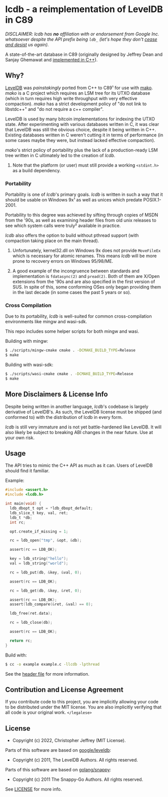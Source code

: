 # lcdb - a reimplementation of LevelDB in C89

_DISCLAIMER: lcdb has **no** affiliation with or endorsement from Google Inc.
whatsoever despite the API prefix being `ldb_` (let's hope they don't [cease
and desist][cad] us again)._

A state-of-the-art database in C89 (originally designed by Jeffrey Dean and
Sanjay Ghemawat and [implemented in C++][ldb]).

## Why?

[LevelDB][ldb] was _painstakingly_ ported from C++ to C89¹ for use with [mako].
_mako_ is a C project which requires an LSM tree for its UTXO database (which
in turn requires high write throughput with very effective compaction). _mako_
has a strict development policy of "do not link to libstdc++" and "do not
require a c++ compiler".

LevelDB is used by many bitcoin implementations for indexing the UTXO state.
After experimenting with various databases written in C, it was clear that
LevelDB was still the obvious choice, despite it being written in C++. Existing
databases written in C weren't cutting it in terms of performance (in some
cases maybe they were, but instead lacked effective compaction).

_mako_'s strict policy of portability plus the lack of a production-ready LSM
tree written in C ultimately led to the creation of _lcdb_.

1. Note that the platform (or user) must still provide a working `<stdint.h>`
as a build dependency.

### Portability

Portability is one of _lcdb_'s primary goals. _lcdb_ is written in such a way
that it should be usable on Windows 9x¹ as well as unices which predate
POSIX.1-2001.

Portability to this degree was achieved by sifting through copies of MSDN from
the '90s, as well as examining header files from old unix releases to see which
system calls were truly² available in practice.

_lcdb_ also offers the option to build without pthread support (with compaction
taking place on the main thread).

1. Unfortunately, kernel32.dll on Windows 9x does not provide `MoveFileEx`
which is necessary for atomic renames. This means _lcdb_ will be more prone to
recovery errors on Windows 95/98/ME.

2. A good example of the incongruence between standards and implementation is
`fdatasync(2)` and `pread(2)`. Both of them are X/Open extensions from the '90s
and are also specified in the first version of SUS. In spite of this, some
conforming OSes only began providing them in the last decade (in some cases the
past 5 years or so).

### Cross Compilation

Due to its portability, _lcdb_ is well-suited for common cross-compilation
environments like mingw and wasi-sdk.

This repo includes some helper scripts for both mingw and wasi.

Building with mingw:

``` sh
$ ./scripts/mingw-cmake cmake . -DCMAKE_BUILD_TYPE=Release
$ make
```

Building with wasi-sdk:

``` sh
$ ./scripts/wasi-cmake cmake . -DCMAKE_BUILD_TYPE=Release
$ make
```

## More Disclaimers & License Info

Despite being written in another language, _lcdb_'s codebase is largely
derivative of LevelDB's. As such, the LevelDB license must be shipped (and
conformed to) with the distribution of lcdb in every form.

_lcdb_ is still very immature and is not yet battle-hardened like LevelDB. It
will also likely be subject to breaking ABI changes in the near future.  Use at
your own risk.

## Usage

The API tries to mimic the C++ API as much as it can. Users of LevelDB should
find it familiar.

Example:

``` c
#include <assert.h>
#include <lcdb.h>

int main(void) {
  ldb_dbopt_t opt = *ldb_dbopt_default;
  ldb_slice_t key, val, ret;
  ldb_t *db;
  int rc;

  opt.create_if_missing = 1;

  rc = ldb_open("tmp", &opt, &db);

  assert(rc == LDB_OK);

  key = ldb_string("hello");
  val = ldb_string("world");

  rc = ldb_put(db, &key, &val, 0);

  assert(rc == LDB_OK);

  rc = ldb_get(db, &key, &ret, 0);

  assert(rc == LDB_OK);
  assert(ldb_compare(&ret, &val) == 0);

  ldb_free(ret.data);

  rc = ldb_close(db);

  assert(rc == LDB_OK);

  return rc;
}
```

Build with:

``` sh
$ cc -o example example.c -llcdb -lpthread
```

See the [header file][h] for more information.

## Contribution and License Agreement

If you contribute code to this project, you are implicitly allowing your code
to be distributed under the MIT license. You are also implicitly verifying that
all code is your original work. `</legalese>`

## License

- Copyright (c) 2022, Christopher Jeffrey (MIT License).

Parts of this software are based on [google/leveldb][ldb]:

- Copyright (c) 2011, The LevelDB Authors. All rights reserved.

Parts of this software are based on [golang/snappy][snappy]:

- Copyright (c) 2011 The Snappy-Go Authors. All rights reserved.

See [LICENSE] for more info.

[cad]: https://github.com/Level/community/issues/66
[ldb]: https://github.com/google/leveldb
[h]: https://github.com/chjj/lcdb/blob/master/include/lcdb.h
[snappy]: https://github.com/golang/snappy
[mako]: https://github.com/chjj/mako
[LICENSE]: https://github.com/chjj/lcdb/blob/master/LICENSE
